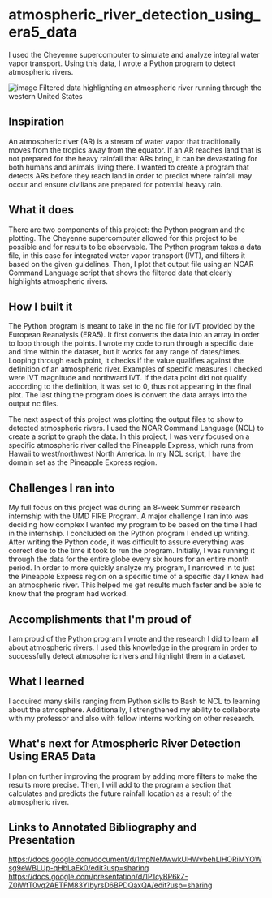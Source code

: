 # atmospheric_river_detection_using_era5_data
I used the Cheyenne supercomputer to simulate and analyze integral water vapor transport. Using this data, I wrote a Python program to detect atmospheric rivers.

![image](https://github.com/bnewman6/atmospheric_river_detection_using_era5_data/assets/114265369/2d5009e8-d4ae-41b9-ae0f-263ba776f4c2)
Filtered data highlighting an atmospheric river running through the western United States

## Inspiration
An atmospheric river (AR) is a stream of water vapor that traditionally moves from the tropics away from the equator. If an AR reaches land that is not prepared for the heavy rainfall that ARs bring, it can be devastating for both humans and animals living there. I wanted to create a program that detects ARs before they reach land in order to predict where rainfall may occur and ensure civilians are prepared for potential heavy rain.

## What it does
There are two components of this project: the Python program and the plotting. The Cheyenne supercomputer allowed for this project to be possible and for results to be observable. The Python program takes a data file, in this case for integrated water vapor transport (IVT), and filters it based on the given guidelines. Then, I plot that output file using an NCAR Command Language script that shows the filtered data that clearly highlights atmospheric rivers.

## How I built it
The Python program is meant to take in the nc file for IVT provided by the European Reanalysis (ERA5). It first converts the data into an array in order to loop through the points. I wrote my code to run through a specific date and time within the dataset, but it works for any range of dates/times. Looping through each point, it checks if the value qualifies against the definition of an atmospheric river. Examples of specific measures I checked were IVT magnitude and northward IVT. If the data point did not qualify according to the definition, it was set to 0, thus not appearing in the final plot. The last thing the program does is convert the data arrays into the output nc files.

The next aspect of this project was plotting the output files to show to detected atmospheric rivers. I used the NCAR Command Language (NCL) to create a script to graph the data. In this project, I was very focused on a specific atmospheric river called the Pineapple Express, which runs from Hawaii to west/northwest North America. In my NCL script, I have the domain set as the Pineapple Express region.

## Challenges I ran into
My full focus on this project was during an 8-week Summer research internship with the UMD FIRE Program. A major challenge I ran into was deciding how complex I wanted my program to be based on the time I had in the internship. I concluded on the Python program I ended up writing. After writing the Python code, it was difficult to assure everything was correct due to the time it took to run the program. Initially, I was running it through the data for the entire globe every six hours for an entire month period. In order to more quickly analyze my program, I narrowed in to just the Pineapple Express region on a specific time of a specific day I knew had an atmospheric river. This helped me get results much faster and be able to know that the program had worked.

## Accomplishments that I'm proud of
I am proud of the Python program I wrote and the research I did to learn all about atmospheric rivers. I used this knowledge in the program in order to successfully detect atmospheric rivers and highlight them in a dataset.

## What I learned
I acquired many skills ranging from Python skills to Bash to NCL to learning about the atmosphere. Additionally, I strengthened my ability to collaborate with my professor and also with fellow interns working on other research.

## What's next for Atmospheric River Detection Using ERA5 Data
I plan on further improving the program by adding more filters to make the results more precise. Then, I will add to the program a section that calculates and predicts the future rainfall location as a result of the atmospheric river.

## Links to Annotated Bibliography and Presentation
https://docs.google.com/document/d/1mpNeMwwkUHWvbehLlHORiMYOWsg9eWBLUp-qHbLaEk0/edit?usp=sharing
https://docs.google.com/presentation/d/1P1cyBP6kZ-Z0iWtT0vq2AETFM83YIbyrsD6BPDQaxQA/edit?usp=sharing

